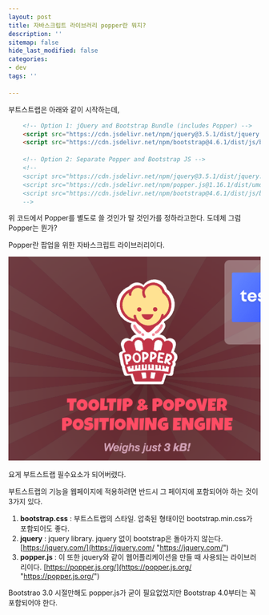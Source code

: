 ```yaml
---
layout: post
title: 자바스크립트 라이브러리 popper란 뭐지?
description: ''
sitemap: false
hide_last_modified: false
categories:
- dev
tags: ''

---
```

부트스트랩은 아래와 같이 시작하는데,

```html
    <!-- Option 1: jQuery and Bootstrap Bundle (includes Popper) -->
    <script src="https://cdn.jsdelivr.net/npm/jquery@3.5.1/dist/jquery.slim.min.js" integrity="sha384-DfXdz2htPH0lsSSs5nCTpuj/zy4C+OGpamoFVy38MVBnE+IbbVYUew+OrCXaRkfj" crossorigin="anonymous"></script>
    <script src="https://cdn.jsdelivr.net/npm/bootstrap@4.6.1/dist/js/bootstrap.bundle.min.js" integrity="sha384-fQybjgWLrvvRgtW6bFlB7jaZrFsaBXjsOMm/tB9LTS58ONXgqbR9W8oWht/amnpF" crossorigin="anonymous"></script>

    <!-- Option 2: Separate Popper and Bootstrap JS -->
    <!--
    <script src="https://cdn.jsdelivr.net/npm/jquery@3.5.1/dist/jquery.slim.min.js" integrity="sha384-DfXdz2htPH0lsSSs5nCTpuj/zy4C+OGpamoFVy38MVBnE+IbbVYUew+OrCXaRkfj" crossorigin="anonymous"></script>
    <script src="https://cdn.jsdelivr.net/npm/popper.js@1.16.1/dist/umd/popper.min.js" integrity="sha384-9/reFTGAW83EW2RDu2S0VKaIzap3H66lZH81PoYlFhbGU+6BZp6G7niu735Sk7lN" crossorigin="anonymous"></script>
    <script src="https://cdn.jsdelivr.net/npm/bootstrap@4.6.1/dist/js/bootstrap.min.js" integrity="sha384-VHvPCCyXqtD5DqJeNxl2dtTyhF78xXNXdkwX1CZeRusQfRKp+tA7hAShOK/B/fQ2" crossorigin="anonymous"></script>
    -->
```

위 코드에서 Popper를 별도로 쓸 것인가 말 것인가를 정하라고한다.
도데체 그럼 Popper는 뭔가?

Popper란 팝업을 위한 자바스크립트 라이브러리이다.

![](/uploads/screen-shot-2022-05-15-at-11-41-14-am.png)

요게 부트스트랩 필수요소가 되어버렸다.

부트스트랩의 기능을 웹페이지에 적용하려면 반드시 그 페이지에 포함되어야 하는 것이 3가지 있다.

1. **bootstrap.css** : 부트스트랩의 스타일. 압축된 형태이인 bootstrap.min.css가 포함되어도 좋다.
2. **jquery** : jquery library. jquery 없이 bootstrap은 돌아가지 않는다. [https://jquery.com/](https://jquery.com/ "https://jquery.com/")
3. **popper.js** : 이 또한 jquery와 같이 웹어플리케이션을 만들 때 사용되는 라이브러리이다. [https://popper.js.org/](https://popper.js.org/ "https://popper.js.org/")

Bootstrao 3.0 시절만해도 popper.js가 굳이 필요없었지만 Bootstrap 4.0부터는 꼭 포함되어야 한다.